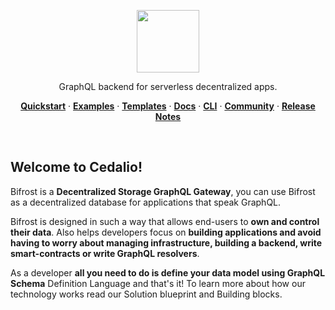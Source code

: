 <p align="center">
<a href="https://cedalio.com">
    <img src="[https://cedalio.com/images/logo.svg](https://cedalio.notion.site/image/https%3A%2F%2Fs3-us-west-2.amazonaws.com%2Fsecure.notion-static.com%2F9a99bc27-72eb-4790-8eae-84a1ce2710f6%2FCedalio_Iso_-_Rounded.png?id=0525abd7-acfb-4621-9d98-d706c5cc47cb&table=block&spaceId=709e6015-171d-448c-87e0-279a60f5c6c8&width=800&userId=&cache=v2)" height="100">
</a>
</p>
<p align="center">
  GraphQL backend for serverless decentralized apps.
</p>
<p align="center">
  <a href="https://docs.cedalio.com/introduction/getting-started"><strong>Quickstart</strong></a> ·
  <a href="https://cedalio.com/examples.html"><strong>Examples</strong></a> ·
  <a href="https://cedalio.com/on-boarding.html?email=guest@github.com"><strong>Templates</strong></a> ·
  <a href="https://docs.cedalio.com/"><strong>Docs</strong></a> ·
  <a href="https://docs.cedalio.com/introduction/getting-started/download-the-cli"><strong>CLI</strong></a> ·
  <a href="https://discord.gg/kSdhmb9UUT"><strong>Community</strong></a> ·
  <a href="https://docs.cedalio.com/technology/release-notes"><strong>Release Notes</strong></a>
</p>
<br/>

## Welcome to Cedalio!
Bifrost is a <strong>Decentralized Storage GraphQL Gateway</strong>, you can use Bifrost as a decentralized database for applications that speak GraphQL. 

Bifrost is designed in such a way that allows end-users to <strong>own and control their data</strong>. Also helps developers focus on <strong>building applications and avoid having to worry about managing infrastructure, building a backend, write smart-contracts or write GraphQL resolvers</strong>. 

As a developer <strong>all you need to do is define your data model using GraphQL Schema</strong> Definition Language and that's it! To learn more about how our technology works read our Solution blueprint and Building blocks.
